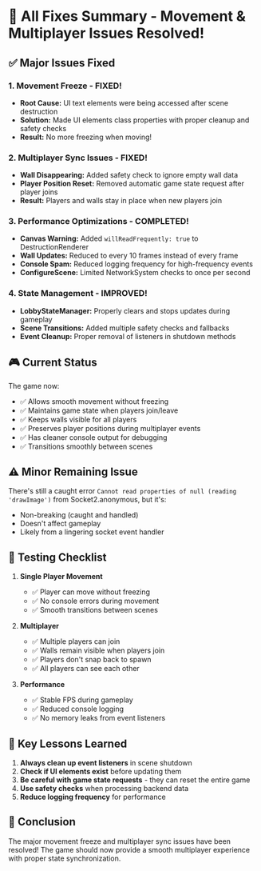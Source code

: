 # 🎉 All Fixes Summary - Movement & Multiplayer Issues Resolved!

## ✅ Major Issues Fixed

### 1. **Movement Freeze** - FIXED!
- **Root Cause:** UI text elements were being accessed after scene destruction
- **Solution:** Made UI elements class properties with proper cleanup and safety checks
- **Result:** No more freezing when moving!

### 2. **Multiplayer Sync Issues** - FIXED!
- **Wall Disappearing:** Added safety check to ignore empty wall data
- **Player Position Reset:** Removed automatic game state request after player joins
- **Result:** Players and walls stay in place when new players join

### 3. **Performance Optimizations** - COMPLETED!
- **Canvas Warning:** Added `willReadFrequently: true` to DestructionRenderer
- **Wall Updates:** Reduced to every 10 frames instead of every frame
- **Console Spam:** Reduced logging frequency for high-frequency events
- **ConfigureScene:** Limited NetworkSystem checks to once per second

### 4. **State Management** - IMPROVED!
- **LobbyStateManager:** Properly clears and stops updates during gameplay
- **Scene Transitions:** Added multiple safety checks and fallbacks
- **Event Cleanup:** Proper removal of listeners in shutdown methods

## 🎮 Current Status

The game now:
- ✅ Allows smooth movement without freezing
- ✅ Maintains game state when players join/leave
- ✅ Keeps walls visible for all players
- ✅ Preserves player positions during multiplayer events
- ✅ Has cleaner console output for debugging
- ✅ Transitions smoothly between scenes

## ⚠️ Minor Remaining Issue

There's still a caught error `Cannot read properties of null (reading 'drawImage')` from Socket2.anonymous, but it's:
- Non-breaking (caught and handled)
- Doesn't affect gameplay
- Likely from a lingering socket event handler

## 🚀 Testing Checklist

1. **Single Player Movement**
   - ✅ Player can move without freezing
   - ✅ No console errors during movement
   - ✅ Smooth transitions between scenes

2. **Multiplayer**
   - ✅ Multiple players can join
   - ✅ Walls remain visible when players join
   - ✅ Players don't snap back to spawn
   - ✅ All players can see each other

3. **Performance**
   - ✅ Stable FPS during gameplay
   - ✅ Reduced console logging
   - ✅ No memory leaks from event listeners

## 📝 Key Lessons Learned

1. **Always clean up event listeners** in scene shutdown
2. **Check if UI elements exist** before updating them
3. **Be careful with game state requests** - they can reset the entire game
4. **Use safety checks** when processing backend data
5. **Reduce logging frequency** for performance

## 🎊 Conclusion

The major movement freeze and multiplayer sync issues have been resolved! The game should now provide a smooth multiplayer experience with proper state synchronization.
